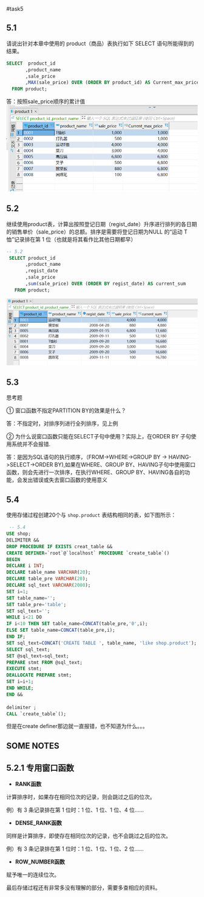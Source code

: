 #task5

## **5.1**

请说出针对本章中使用的 product（商品）表执行如下 SELECT 语句所能得到的结果。


```sql
SELECT  product_id
       ,product_name
       ,sale_price
       ,MAX(sale_price) OVER (ORDER BY product_id) AS Current_max_price
  FROM product;
```

答：按照sale_price顺序的累计值
![](5.1.PNG)

## **5.2**

继续使用product表，计算出按照登记日期（regist_date）升序进行排列的各日期的销售单价（sale_price）的总额。排序是需要将登记日期为NULL 的“运动 T 恤”记录排在第 1 位（也就是将其看作比其他日期都早）
```sql
-- 5.2 
 SELECT product_id
       ,product_name
       ,regist_date
       ,sale_price
       ,sum(sale_price) OVER (ORDER BY regist_date) AS current_sum
   FROM product;
   ```
![](5.2.PNG)


## **5.3**

思考题

① 窗口函数不指定PARTITION BY的效果是什么？


答：不指定时，对排序列进行全列排序，见上例

② 为什么说窗口函数只能在SELECT子句中使用？实际上，在ORDER BY 子句使用系统并不会报错.

答：是因为SQL语句的执行顺序，（FROM->WHERE->GROUP BY -> HAVING->SELECT->ORDER BY),如果在WHERE、GROUP BY、HAVING子句中使用窗口函数，则会先进行一次排序，在执行WHERE、GROUP BY、HAVING各自的功能，会发出错误或失去窗口函数的使用意义

## **5.4**

使用存储过程创建20个与 `shop.product` 表结构相同的表，如下图所示：

```sql
 -- 5.4
USE shop; 
DELIMITER &&
DROP PROCEDURE IF EXISTS creat_table &&
CREATE DEFINER=`root`@`localhost` PROCEDURE `create_table`() 
BEGIN
DECLARE i INT;
DECLARE table_name VARCHAR(20);
DECLARE table_pre VARCHAR(20);
DECLARE sql_text VARCHAR(2000);
SET i=1;
SET table_name='';
SET table_pre='table';
SET sql_text='';
WHILE i<21 DO
IF i<10 THEN SET table_name=CONCAT(table_pre,'0',i);
ELSE SET table_name=CONCAT(table_pre,i);
END IF;
SET sql_text=CONCAT('CREATE TABLE ', table_name, 'like shop.product');
SELECT sql_text;
SET @sql_text=sql_text;
PREPARE stmt FROM @sql_text;
EXECUTE stmt;
DEALLOCATE PREPARE stmt;
SET i=i+1;
END WHILE;
END &&

delimiter ;
CALL `create_table`();
```
但是在create definer那边就一直报错，也不知道为什么。。。


## SOME NOTES

## 5.2.1 专用窗口函数

* **RANK函数**

计算排序时，如果存在相同位次的记录，则会跳过之后的位次。

例）有 3 条记录排在第 1 位时：1 位、1 位、1 位、4 位……

* **DENSE_RANK函数**

同样是计算排序，即使存在相同位次的记录，也不会跳过之后的位次。

例）有 3 条记录排在第 1 位时：1 位、1 位、1 位、2 位……

* **ROW_NUMBER函数**

赋予唯一的连续位次。


最后存储过程还有非常多没有理解的部分，需要多查相应的资料。
